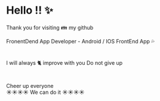  
# Hello !! ✨
Thank you for visiting 👪 my github  

  
    
FronentDend App Developer  -  Android / IOS FrontEnd App 💦

  #
#
#
#
#
#
  I will always 🐈 improve with you  Do not give up
#
#
#
#
#
#


 Cheer up everyone   
☀️☀️☀️☀️ We can do it ☀️☀️☀️☀️  

